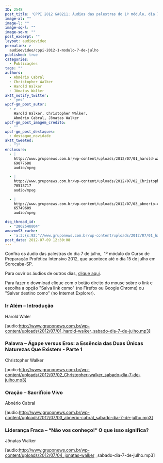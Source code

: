 ```yaml
---
ID: 2548
post_title: 'CPPI 2012 &#8211; Áudios das palestras do 1º módulo, dia 7 de julho'
image-xl: ""
image-l: ""
image-sq-l: ""
image-sq-m: ""
post_excerpt: ""
layout: audioevideo
permalink: >
  audioevideo/cppi-2012-1-modulo-7-de-julho
published: true
categories:
  - Publicações
tags: ""
authors:
  - Abnério Cabral
  - Christopher Walker
  - Harold Walker
  - Jônatas Walker
aktt_notify_twitter:
  - 'yes'
wpcf-gn_post_autor:
  - >
    Harold Walker, Christopher Walker,
    Abnério Cabral, Jônatas Walker
wpcf-gn_post_imagem_credito:
  - ""
wpcf-gn_post_destaques:
  - destaque_novidade
aktt_tweeted:
  - "1"
enclosure:
  - |
    http://www.gruponews.com.br/wp-content/uploads/2012/07/01_harold-walker_sabado-dia-7-de-julho.mp3
    69877688
    audio/mpeg
    
  - |
    http://www.gruponews.com.br/wp-content/uploads/2012/07/02_Christopher-walker_sabado-dia-7-de-julho.mp3
    70513717
    audio/mpeg
    
  - |
    http://www.gruponews.com.br/wp-content/uploads/2012/07/03_abnerio-cabral_sabado-dia-7-de-julho.mp3
    65749609
    audio/mpeg
    
dsq_thread_id:
  - "2802548804"
amazonS3_cache:
  - 'a:3:{s:92:"//www.gruponews.com.br/wp-content/uploads/2012/07/01_harold-walker_sabado-dia-7-de-julho.mp3";a:1:{s:9:"timestamp";i:1501500402;}s:97:"//www.gruponews.com.br/wp-content/uploads/2012/07/02_Christopher-walker_sabado-dia-7-de-julho.mp3";a:1:{s:9:"timestamp";i:1501500402;}s:93:"//www.gruponews.com.br/wp-content/uploads/2012/07/03_abnerio-cabral_sabado-dia-7-de-julho.mp3";a:1:{s:9:"timestamp";i:1501500402;}}'
post_date: 2012-07-09 12:30:08
---
```

Confira os áudio das palestras do dia 7 de julho,  1º módulo do Curso de Preparação Profética Intensivo 2012, que acontece até o dia 15 de julho em Sorocaba-SP.

Para ouvir os áudios de outros dias, <a href="http://www.gruponews.com.br/assuntos/publicacoes/audio/cppi2012">clique aqui</a>.

Para fazer o download clique com o botão direito do mouse sobre o link e escolha a opção "Salva link como" (no Firefox ou Google Chrome) ou "Salvar destino como" (no Internet Explorer).
<h3>Ir Além – Introdução</h3>
Harold Waler

[audio:http://www.gruponews.com.br/wp-content/uploads/2012/07/01_harold-walker_sabado-dia-7-de-julho.mp3]
<h3>Palavra – Ágape versus Eros: a Essência das Duas Únicas Naturezas Que Existem - Parte 1</h3>
Christopher Walker

[audio:http://www.gruponews.com.br/wp-content/uploads/2012/07/02_Christopher-walker_sabado-dia-7-de-julho.mp3]
<h3>Oração – Sacrifício Vivo</h3>
Abnério Cabral

[audio:http://www.gruponews.com.br/wp-content/uploads/2012/07/03_abnerio-cabral_sabado-dia-7-de-julho.mp3]
<h3>Liderança Fraca – “Não vos conheço!” O que isso significa?</h3>
Jônatas Walker

[audio:http://www.gruponews.com.br/wp-content/uploads/2012/07/04_jonatas-walker _sabado-dia-7-de-julho.mp3]